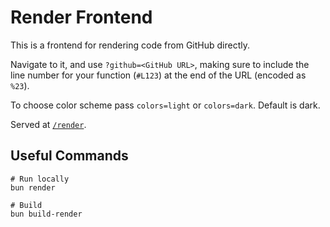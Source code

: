 # Render Frontend

This is a frontend for rendering code from GitHub directly.

Navigate to it, and use `?github=<GitHub URL>`,
making sure to include the line number for your function (`#L123`) at the end of the URL (encoded as `%23`).

To choose color scheme pass `colors=light` or `colors=dark`. Default is dark.

Served at [`/render`](https://tmr232.github.io/function-graph-overview/render).

## Useful Commands

```shell
# Run locally
bun render

# Build
bun build-render
```